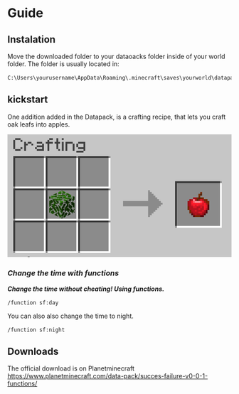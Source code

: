# Guide


## Instalation

Move the downloaded folder to your  dataoacks folder inside of your world folder.
The folder is usually located in:
```
C:\Users\yourusername\AppData\Roaming\.minecraft\saves\yourworld\datapacks
```

## kickstart

One addition added in the Datapack, is a crafting recipe, that lets you craft oak leafs into apples.

![The recipe picture](recipe1.png)


### ***Change the time with functions***

***Change the time without cheating! Using functions.***

```
/function sf:day
```

You can also also change the time to night.

```
/function sf:night
```

## Downloads

The official download is on Planetminecraft https://www.planetminecraft.com/data-pack/succes-failure-v0-0-1-functions/

